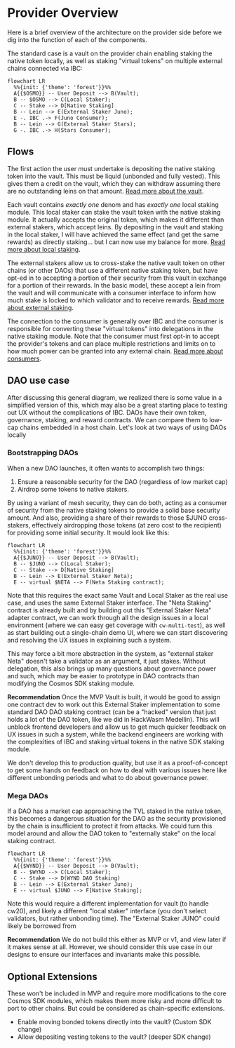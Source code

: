 # Provider Overview

Here is a brief overview of the architecture on the provider side
before we dig into the function of each of the components.

The standard case is a vault on the provider chain enabling
staking the native token locally, as well as staking "virtual tokens"
on multiple external chains connected via IBC:

```mermaid
flowchart LR
  %%{init: {'theme': 'forest'}}%%
  A{{$OSMO}} -- User Deposit --> B(Vault);
  B -- $OSMO --> C(Local Staker);
  C -- Stake --> D[Native Staking]
  B -- Lein --> E(External Staker Juno);
  E -. IBC .-> F(Juno Consumer);
  B -- Lein --> G(External Staker Stars);
  G -. IBC .-> H(Stars Consumer);
```

## Flows

The first action the user must undertake is depositing
the native staking token into the vault. This must be liquid
(unbonded and fully vested). This gives them a credit on the vault,
which they can withdraw assuming there are no outstanding leins on that amount.
[Read more about the vault](./Vault.md).

Each vault contains *exactly one* denom and has *exactly one* local staking
module.  This local staker can stake the vault token with the
native staking module.  It actually accepts the original token, which makes
it different than external stakers, which accept leins. By depositing in the vault
and staking in the local staker, I will have achieved the same effect
(and get the same rewards) as directly staking... but I can now use my balance
for more.
[Read more about local staking](./LocalStaking.md).

The external stakers allow us to cross-stake the native vault
token on other chains (or other DAOs) that use a different native
staking token, but have opt-ed in to accepting a portion
of their security from this vault in exchange for a portion
of their rewards. In the basic model, these accept a lein
from the vault and will communicate with a consumer interface
to inform how much stake is locked to which validator and
to receive rewards.
[Read more about external staking](./ExternalStaking.md).

The connection to the consumer is generally over IBC and the consumer is
responsible for converting these "virtual tokens" into delegations
in the native staking module. Note that the consumer must first opt-in to
accept the provider's tokens and can place multiple restrictions and limits
on to how much power can be granted into any external chain.
[Read more about consumers](./Consumers.md).

## DAO use case

After discussing this general diagram, we realized there is some value in 
a simplified version of this, which may also be a great starting place to
testing out UX without the complications of IBC. DAOs have their own
token, governance, staking, and reward contracts. We can compare them to
low-cap chains embedded in a host chain. Let's look at two ways of using DAOs locally

### Bootstrapping DAOs

When a new DAO launches, it often wants to accomplish two things:
1. Ensure a reasonable security for the DAO (regardless of low market cap)
2. Airdrop some tokens to native stakers.

By using a variant of mesh security, they can do both, acting as a
consumer of security from the native staking tokens to provide a solid
base security amount. And also, providing a share of their rewards
to those $JUNO cross-stakers, effectively airdropping those tokens
(at zero cost to the recipient) for providing some initial security.
It would look like this:

```mermaid
flowchart LR
  %%{init: {'theme': 'forest'}}%%
  A{{$JUNO}} -- User Deposit --> B(Vault);
  B -- $JUNO --> C(Local Staker);
  C -- Stake --> D[Native Staking]
  B -- Lein --> E(External Staker Neta);
  E -- virtual $NETA --> F(Neta Staking contract);
```

Note that this requires the exact same Vault and Local Staker
as the real use case, and uses the same External Staker interface.
The "Neta Staking" contract is already built and by building out 
this "External Staker Neta" adapter contract, we can work through
all the design issues in a local environment (where we can easy get
coverage with `cw-multi-test`), as well as start building out a
single-chain demo UI, where we can start discovering and resolving
the UX issues in explaining such a system.

This may force a bit more abstraction in the system, as
"external staker Neta" doesn't take a validator as an argument,
it just stakes. Without delegation, this also brings up many questions
about governance power and such, which may be easier to prototype
in DAO contracts than modifying the Cosmos SDK staking module.

**Recommendation** Once the MVP Vault is built, it would be good to assign
one contract dev to work out this External Staker implementation to 
some standard DAO DAO staking contract (can be a "hacked" version that
just holds a lot of the DAO token, like we did in HackWasm Medellin).
This will unblock frontend developers and allow us to get much quicker
feedback on UX issues in such a system, while the backend engineers 
are working with the complexities of IBC and staking virtual tokens in
the native SDK staking module.

We don't develop this to production quality, but use it
as a proof-of-concept to get some hands on feedback on how to deal
with various issues here like different unbonding periods and
what to do about governance power.

### Mega DAOs

If a DAO has a market cap approaching the TVL staked in the native token, this
becomes a dangerous situation for the DAO as the security provisioned by the chain
is insufficient to protect it from attacks. We could turn this model around and allow
the DAO token to "externally stake" on the local staking contract. 

```mermaid
flowchart LR
  %%{init: {'theme': 'forest'}}%%
  A{{$WYND}} -- User Deposit --> B(Vault);
  B -- $WYND --> C(Local Staker);
  C -- Stake --> D(WYND DAO Staking)
  B -- Lein --> E(External Staker Juno);
  E -- virtual $JUNO --> F[Native Staking];
```

Note this would require a different implementation for vault (to handle cw20),
and likely a different "local staker" interface (you don't select validators, but rather unbonding time).
The "External Staker JUNO" could likely be borrowed from 

**Recommendation** We do not build this either as MVP or v1, and view later if it makes
sense at all. However, we should consider this use case in our designs to ensure our interfaces
and invariants make this possible.

## Optional Extensions

These won't be included in MVP and require more modifications
to the core Cosmos SDK modules, which makes them more risky and
more difficult to port to other chains. But could be considered
as chain-specific extensions.

* Enable moving bonded tokens directly into the vault? (Custom SDK change)
* Allow depositing vesting tokens to the vault? (deeper SDK change)
